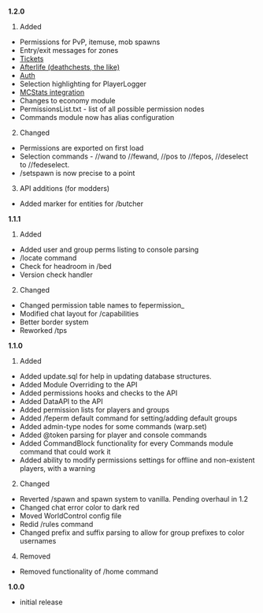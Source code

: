 **1.2.0**

1. Added
 * Permissions for PvP, itemuse, mob spawns
 * Entry/exit messages for zones
 * [Tickets](https://github.com/ForgeEssentials/ForgeEssentialsMain/wiki/Ticket-Module)
 * [Afterlife (deathchests, the like)](https://github.com/ForgeEssentials/ForgeEssentialsMain/wiki/Afterlife-Module)
 * [Auth](https://github.com/ForgeEssentials/ForgeEssentialsMain/wiki/Authentication-Module)
 * Selection highlighting for PlayerLogger
 * [MCStats integration](http://mcstats.org/plugin/ForgeEssentials)
 * Changes to economy module
 * PermissionsList.txt - list of all possible permission nodes
 * Commands module now has alias configuration

2. Changed
 * Permissions are exported on first load
 * Selection commands - //wand to //fewand, //pos to //fepos, //deselect to //fedeselect.
 * /setspawn is now precise to a point

3. API additions (for modders)
 * Added marker for entities for /butcher

**1.1.1**

1. Added
 * Added user and group perms listing to console parsing
 * /locate command
 * Check for headroom in /bed
 * Version check handler

2. Changed
 * Changed permission table names to fepermission_<tableName>
* Modified chat layout for /capabilities
* Better border system
* Reworked /tps

**1.1.0**

1. Added
 * Added update.sql for help in updating database structures.
 * Added Module Overriding to the API
 * Added permissions hooks and checks to the API
 * Added DataAPI to the API
 * Added permission lists for players and groups
 * Added /feperm default command for setting/adding default groups
 * Added admin-type nodes for some commands (warp.set)
 * Added @token parsing for player and console commands
 * Added CommandBlock functionality for every Commands module command that could work it
 * Added ability to modify permissions settings for offline and non-existent players, with a warning
2. Changed
 * Reverted /spawn and spawn system to vanilla. Pending overhaul in 1.2
 * Changed chat error color to dark red
 * Moved WorldControl config file
 * Redid /rules command
 * Changed prefix and suffix parsing to allow for group prefixes to color usernames
4. Removed
  * Removed <x y z> functionality of /home command

**1.0.0**
 * initial release